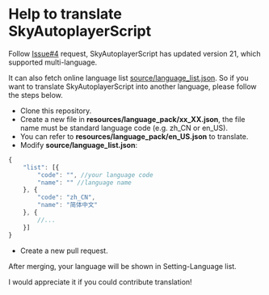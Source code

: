 # Help to translate SkyAutoplayerScript

Follow [Issue#4](https://github.com/StageGuard/SkyAutoPlayerScript/issues/4) request, SkyAutoplayerScript has updated version 21, which supported multi-language.

It can also fetch online language list [source/language_list.json](https://github.com/StageGuard/SkyAutoPlayerScript/blob/master/source/language_list.json). So if you want to translate SkyAutoplayerScript into another language, please follow the steps below.

- Clone this repository.
- Create a new file in **resources/language_pack/xx_XX.json**, the file name must be standard language code (e.g. zh_CN or en_US).
- You can refer to **resources/language_pack/en_US.json** to translate.
- Modify **source/language_list.json**: 

```js
{
    "list": [{
        "code": "", //your language code
        "name": "" //language name
    }, {
        "code": "zh_CN",
        "name": "简体中文"
    }, {
        //...
    }]
}
```

- Create a new pull request.

After merging, your language will be shown in Setting-Language list.

I would appreciate it if you could contribute translation!